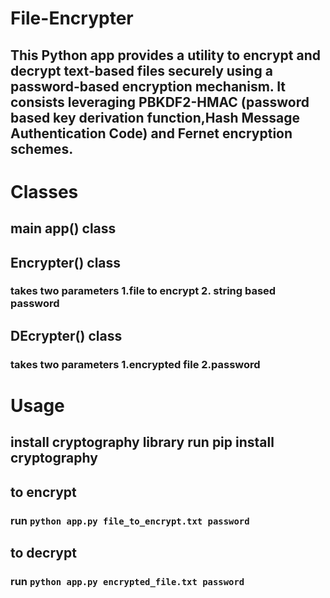 # File-Encrypter 
## This Python app provides a utility to encrypt and decrypt text-based files securely using a password-based encryption mechanism. It consists leveraging PBKDF2-HMAC (password based key derivation function,Hash Message Authentication Code) and Fernet encryption schemes.

# Classes
## main app() class

## Encrypter() class 
### takes two parameters 1.file to encrypt 2. string based password

## DEcrypter() class
### takes two parameters 1.encrypted file 2.password

# Usage 
## install cryptography library run pip install cryptography

## to encrypt
### run `python app.py file_to_encrypt.txt password`

## to decrypt 
### run `python app.py encrypted_file.txt password`

